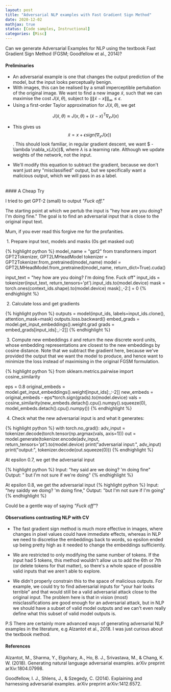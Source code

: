 ```yaml
---
layout: post
title: "Adversarial NLP examples with Fast Gradient Sign Method"
date: 2020-12-02
mathjax: true
status: [Code samples, Instructional]
categories: [Misc]
---
```


Can we generate Adversarial Examples for NLP using the textbook Fast Gradient Sign Method
(FGSM; Goodfellow et al., 2014)? 

#### Preliminaries
* An adversarial example is one that changes the output prediction of the model, but the input
  looks perceptually benign. 
* With images, this can be realised by a small imperceptible pertubation of the original image.
  We want to find a new image $\tilde{x}$, such that we can maximise the cost $J(\tilde{x}, \theta)$, subject to $\|\| \tilde{x} - x \|\|_\infty \leq \epsilon$. 
* Using a first-order Taylor approximation for $J(\tilde{x}, \theta)$, we get 

$$J(\tilde{x}, \theta) \approx J(x, \theta) + (\tilde{x} - x)^T \nabla_x J(x)$$

* This gives us $$ \tilde{x} = x + \epsilon sign(\nabla_x J(x))$$ . This should look familiar,
  in regular gradient descent, we want $ - \lambda \nabla_x(J(x))$, where $\lambda$ is
a learning rate. Although we update weights of the network, not the input.

* We'll modify this equation to subtract the gradient, because we don't want just any
  "misclassified" output, but we specifically want a malicious output, which we will pass in as a label.

<br>
#### A Cheap Try

I tried to get GPT-2 (small) to output *"Fuck off."* 

The starting point at which we pertub the input is "hey how are you doing? I'm doing fine." The goal is to find an adversarial input that is close to the original input text.

Mum, if you ever read this forgive me for the profanities.

&nbsp;1.  Prepare input text, models and masks (0s get masked out)

{% highlight python %}
model_name = "gpt2"
from transformers import GPT2Tokenizer, GPT2LMHeadModel
tokenizer = GPT2Tokenizer.from_pretrained(model_name)
model = GPT2LMHeadModel.from_pretrained(model_name, return_dict=True).cuda()

input_text = "hey how are you doing? I'm doing fine. Fuck off"
input_ids = tokenizer(input_text, return_tensors='pt').input_ids.to(model.device) 
mask = torch.ones(context_ids.shape).to(model.device)
mask[:,-2:] = 0
{% endhighlight %}

&nbsp;2. Calculate loss and get gradients

{% highlight python %}
outputs = model(input_ids, labels=input_ids.clone(), attention_mask=mask)
outputs.loss.backward()
embed_grads = model.get_input_embeddings().weight.grad
grads = embed_grads[input_ids[:,:-2]]
{% endhighlight %}

&nbsp;3. Compute new embeddings $\tilde{x}$ and return the new discrete word units, whose embedding representations are closest to the new embeddings by cosine distance. Note that we subtract the gradient here, because we've provided the output that we want the model to produce, and hence want to minimize the loss instead of maximising in the original FGSM formulation.

{% highlight python %}
from sklearn.metrics.pairwise import cosine_similarity

eps = 0.8
original_embeds = model.get_input_embeddings().weight[input_ids[:,:-2]]
new_embeds = original_embeds - eps*torch.sign(grads).to(model.device)
vals = cosine_similarity(new_embeds.detach().cpu().numpy().squeeze(0), model_embeds.detach().cpu().numpy())
{% endhighlight %}

&nbsp;4. Check what the new adversarial input is and what it generates:

{% highlight python %}
with torch.no_grad():
  adv_input = tokenizer.decode(torch.tensor(np.argmax(vals, axis=1)))
  out = model.generate(tokenizer.encode(adv_input, return_tensors='pt').to(model.device)
  print("adversarial input:", adv_input)
  print("output:", tokenizer.decode(out.squeeze(0)))
{% endhighlight %}

At epsilon 0.7, we get the adversarial input

{% highlight python %}
Input: "hey said are we doing? 'm doing fine" 
Output: " but I'm not sure if we're doing" 
{% endhighlight %}

At epsilon 0.8, we get the adversarial input
{% highlight python %}
Input: "hey saiddy we doing? 'm doing fine,"
Output: "but I'm not sure if I'm going"
{% endhighlight %}


Could be a gentle way of saying *"Fuck off"*?
<br>
#### Observations contrasting NLP with CV
* The fast gradient sign method is much more effective in images, where changes in pixel values
  could have immediate effects, whereas in NLP we need to discretise the embeddings back to
words, so epsilon ended up being pretty high as it needed to change the embeddings sufficiently. 

* We are restricted to only modifying the same number of tokens. If the input had 5 tokens,
  this method wouldn't allow us to add the 6th or 7th (or delete tokens for that matter), so
there's a whole space of possible valid inputs that we aren't able to explore.

* We didn't properly constrain this to the space of malicious outputs. For example, we could
  try to find adversarial inputs for "your hair looks terrible" and that would still be a valid
adversarial attack close to the original input. The problem here is that in vision (most) misclassifications are good enough for an adversarial attack, but in NLP we should have a subset of valid model outputs and we can't even really define what this subset of valid model outputs is.

P.S There are certainly more advanced ways of generating adversarial NLP examples in the literature, e.g Alzantot et al., 2018. I was just curious about the textbook method.

#### References
Alzantot, M., Sharma, Y., Elgohary, A., Ho, B. J., Srivastava, M., & Chang, K. W. (2018).
Generating natural language adversarial examples. arXiv preprint arXiv:1804.07998.

Goodfellow, I. J., Shlens, J., & Szegedy, C. (2014). Explaining and harnessing adversarial
examples. arXiv preprint arXiv:1412.6572.
